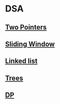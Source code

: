 # DSA

## [Two Pointers](https://leetcode.com/discuss/study-guide/1688903/Solved-all-two-pointers-problems-in-100-days.)
## [Sliding Window](https://leetcode.com/discuss/study-guide/1773891/Sliding-Window-Technique-and-Question-Bank)
## [Linked list](https://sarthak-acoustic.medium.com/must-do-linkedlist-problems-on-leetcode-19f47dc88fff)
## [Trees](https://leetcode.com/discuss/study-guide/1337373/Tree-question-pattern-oror2021-placement)
## [DP](https://leetcode.com/discuss/study-guide/1000929/solved-all-dynamic-programming-dp-problems-in-7-months)

  

